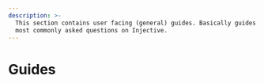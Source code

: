 ```yaml
---
description: >-
  This section contains user facing (general) guides. Basically guides for the
  most commonly asked questions on Injective.
---
```


# Guides

